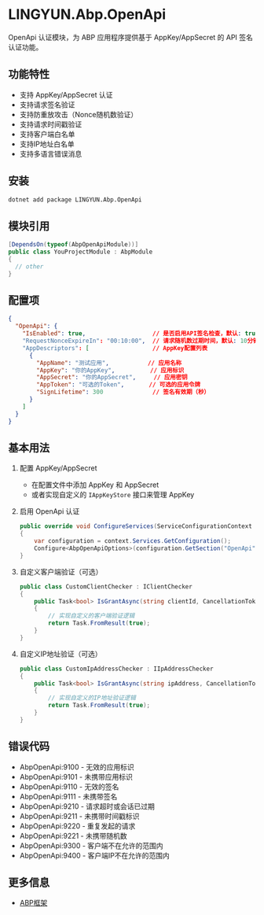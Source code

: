 # LINGYUN.Abp.OpenApi

OpenApi 认证模块，为 ABP 应用程序提供基于 AppKey/AppSecret 的 API 签名认证功能。

## 功能特性

* 支持 AppKey/AppSecret 认证
* 支持请求签名验证
* 支持防重放攻击（Nonce随机数验证）
* 支持请求时间戳验证
* 支持客户端白名单
* 支持IP地址白名单
* 支持多语言错误消息

## 安装

```bash
dotnet add package LINGYUN.Abp.OpenApi
```

## 模块引用

```csharp
[DependsOn(typeof(AbpOpenApiModule))]
public class YouProjectModule : AbpModule
{
  // other
}
```

## 配置项

```json
{
  "OpenApi": {
    "IsEnabled": true,                   // 是否启用API签名检查，默认: true
    "RequestNonceExpireIn": "00:10:00",  // 请求随机数过期时间，默认: 10分钟
    "AppDescriptors": [                  // AppKey配置列表
      {
        "AppName": "测试应用",           // 应用名称
        "AppKey": "你的AppKey",          // 应用标识
        "AppSecret": "你的AppSecret",     // 应用密钥
        "AppToken": "可选的Token",       // 可选的应用令牌
        "SignLifetime": 300              // 签名有效期（秒）
      }
    ]
  }
}
```

## 基本用法

1. 配置 AppKey/AppSecret
   * 在配置文件中添加 AppKey 和 AppSecret
   * 或者实现自定义的 `IAppKeyStore` 接口来管理 AppKey

2. 启用 OpenApi 认证
   ```csharp
   public override void ConfigureServices(ServiceConfigurationContext context)
   {
       var configuration = context.Services.GetConfiguration();
       Configure<AbpOpenApiOptions>(configuration.GetSection("OpenApi"));
   }
   ```

3. 自定义客户端验证（可选）
   ```csharp
   public class CustomClientChecker : IClientChecker
   {
       public Task<bool> IsGrantAsync(string clientId, CancellationToken cancellationToken = default)
       {
           // 实现自定义的客户端验证逻辑
           return Task.FromResult(true);
       }
   }
   ```

4. 自定义IP地址验证（可选）
   ```csharp
   public class CustomIpAddressChecker : IIpAddressChecker
   {
       public Task<bool> IsGrantAsync(string ipAddress, CancellationToken cancellationToken = default)
       {
           // 实现自定义的IP地址验证逻辑
           return Task.FromResult(true);
       }
   }
   ```

## 错误代码

* AbpOpenApi:9100 - 无效的应用标识
* AbpOpenApi:9101 - 未携带应用标识
* AbpOpenApi:9110 - 无效的签名
* AbpOpenApi:9111 - 未携带签名
* AbpOpenApi:9210 - 请求超时或会话已过期
* AbpOpenApi:9211 - 未携带时间戳标识
* AbpOpenApi:9220 - 重复发起的请求
* AbpOpenApi:9221 - 未携带随机数
* AbpOpenApi:9300 - 客户端不在允许的范围内
* AbpOpenApi:9400 - 客户端IP不在允许的范围内

## 更多信息

* [ABP框架](https://abp.io/)
